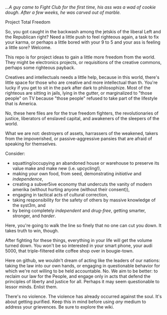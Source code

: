 *...A guy came to Fight Club for the first time, his ass was a wad of cookie dough. After a few weeks, he was carved out of marble.*

Project Total Freedom

So, you got caught in the backwash among the jetskis of the liberal Left and the Republican right?  Need a little push to feel righteous again, a task to fix your karma, or perhaps a little bored with your 9 to 5 and your ass is feeling a little sore?  Welcome.

This repo is for project ideas to gain a little more freedom from the world.  They might be electronics projects, or requisitions of the creative commons, perhaps some righteous payback.

Creatives and intellectuals needs a little help, because in this world, there's little space for those who are creative and more intellectual than th.  You're lucky if you get to sit in the park after dark to philosophize.  Most of the righteous are sitting in jails, lying in the gutter, or marginalized to "those people" on TV because "those people" refused to take part of the lifestyle that is America.

No, these here files are for the true freedom fighters, the revolutionaries of justice, liberators of enslaved capital, and awakeners of the sleepers of the world.  

What we are not:  destroyers of assets, harrassers of the weakened, takers from the impoverished, or passive-aggressive pansies that are afraid of speaking for themselves.

Consider:

* squatting/occupying an abandoned house or warehouse to preserve its value make and make new (i.e. upcycling!),
* making your own food, from seed, demonstrating *initiative* and *independence*,
* creating a subver5ive economy that undercuts the vanity of modern amerika (without hurting anyone (without their consent)),
* engaging in tactical acts of cultural correction,
* taking responsibility for the safety of others by massive knowledge of the syst3m, and
* by being completely *independent* and *drug-free*, getting smarter, stronger, and *harder*.

Here, you're going to walk the line so finely that no one can cut you down. It takes truth to win, though.

After fighting for these things, everything in your life will get the volume turned down.  You won't be so interested in your smart phone, your audi 5000, that triple-filtered elite coffee shop over in bougie-town.

Here on github, we wouldn't dream of acting like the leaders of our nations:  taking the law into our own hands, or engaging in questionable behavior for which we're not willing to be held accountable. No.  We aim to be better: to reclaim our law for the People, and engage only in acts that defend the principles of liberty and justice for all.  Perhaps it may seem questionable to lessor minds.  Enlist them.

There's no violence. The violence has already occurred against the soul.  It's about getting purified.  Keep this in mind before using *any* medium to address your grievences.  Be sure to explore the wiki.
